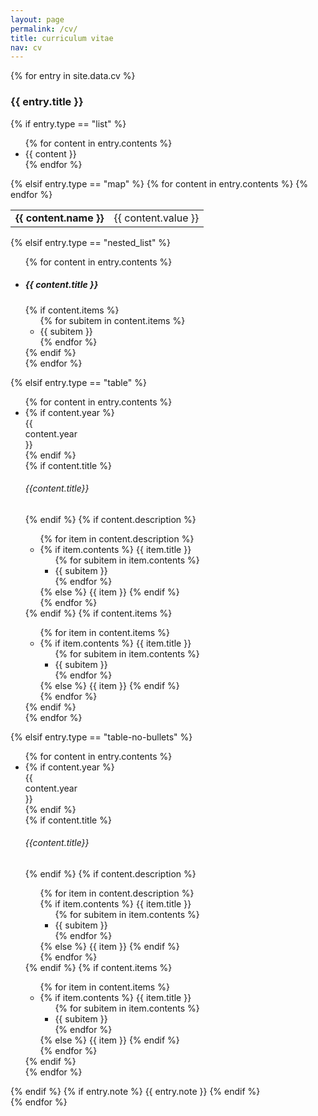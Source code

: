 ```yaml
---
layout: page
permalink: /cv/
title: curriculum vitae
nav: cv
---
```


<!-- Place PDF download link at the top right.
<div class="row" style="margin-top: -3.5em;">
	<a class="ml-auto mr-2" href="/assets/pdf/vitae.pdf" target="_blank">
	  <img height="60px" src="/assets/img/pdf_icon.svg">
	</a>
</div> -->

<div class="cv">
	{% for entry in site.data.cv %}
		<div class="card mt-3 p-3">
			<h3 class="card-title">{{ entry.title }}</h3>
			<div>
			{% if entry.type == "list" %}
				<ul class="card-text font-weight-light list-group list-group-flush">
				{% for content in entry.contents %}
					<li class="list-group-item">{{ content }}</li>
				{% endfor %}
				</ul>
			{% elsif entry.type == "map" %}
				<table class="table table-sm table-borderless">
					{% for content in entry.contents %}
						<tr>
							<td class="p-0 pr-2 font-weight-bold text-right"><b>{{ content.name }}</b></td>
							<td class="p-0 pl-2 font-weight-light text-left">{{ content.value }}</td>
						</tr>
					{% endfor %}
				</table>
			{% elsif entry.type == "nested_list" %}
				<ul class="card-text font-weight-light list-group list-group-flush">
				{% for content in entry.contents %}
					<li class="list-group-item">
					<h5 class="font-italic">{{ content.title }}</h5>
					{% if content.items %}
						<ul class="subitems">
								{% for subitem in content.items %}
									<li><span class="subitem">{{ subitem }}</span></li>
								{% endfor %}
								</ul>
							{% endif %}
					</li>
				{% endfor %}
				</ul>
			{% elsif entry.type == "table" %}
				<ul class="card-text font-weight-light list-group list-group-flush">
				{% for content in entry.contents %}
					<li class="list-group-item">
						<div class="row">
							{% if content.year %}
								<div class="col-xs-2 cl-sm-2 col-md-auto text-left" style="width: 90px;">
									<span class="badge font-weight-bold light-green darken-1 text-uppercase align-middle" style="width: 90px;">
										{{ content.year }}
									</span>
								</div>
							{% endif %}
							<div class="col-xs-10 cl-sm-10 col-md mt-2 mt-md-0">
								{% if content.title %}
								<h6 class="title font-weight-bold ml-1 ml-md-4">{{content.title}}</h6>
								{% endif %}
								{% if content.description %}
									<ul class="items">
										{% for item in content.description %}
										    <li>
												{% if item.contents %}
													<span class="item-title">{{ item.title }}</span>
													<ul class="subitems">
													{% for subitem in item.contents %}
														<li><span class="subitem">{{ subitem }}</span></li>
													{% endfor %}
													</ul>
												{% else %}
													<span class="item">{{ item }}</span>
												{% endif %}
											</li>
										{% endfor %}
									</ul>
								{% endif %}
								{% if content.items %}
									<ul class="items">
										{% for item in content.items %}
											<li>
												{% if item.contents %}
													<span class="item-title">{{ item.title }}</span>
													<ul class="subitems">
													{% for subitem in item.contents %}
														<li><span class="subitem">{{ subitem }}</span></li>
													{% endfor %}
													</ul>
												{% else %}
													<span class="item">{{ item }}</span>
												{% endif %}
											</li>
										{% endfor %}
									</ul>
								{% endif %}
							</div>
						</div>
					</li>
				{% endfor %}
				</ul>
            {% elsif entry.type == "table-no-bullets" %}
                <ul class="card-text font-weight-light list-group list-group-flush">
                {% for content in entry.contents %}
                    <li class="list-group-item">
                        <div class="row">
                            {% if content.year %}
                                <div class="col-xs-2 cl-sm-2 col-md-auto text-left" style="width: 90px;">
                                    <span class="badge font-weight-bold light-green darken-1 text-uppercase align-middle" style="width: 90px;">
                                        {{ content.year }}
                                    </span>
                                </div>
                            {% endif %}
                            <div class="col-xs-10 cl-sm-10 col-md mt-2 mt-md-0">
                                {% if content.title %}
                                <h6 class="title font-weight-bold ml-1 ml-md-4">{{content.title}}</h6>
                                {% endif %}
                                {% if content.description %}
                                    <ul class="items">
                                        {% for item in content.description %}
                                            <li style="list-style-type: none;">
                                                {% if item.contents %}
                                                    <span class="item-title">{{ item.title }}</span>
                                                    <ul class="subitems">
                                                    {% for subitem in item.contents %}
                                                        <li><span class="subitem">{{ subitem }}</span></li>
                                                    {% endfor %}
                                                    </ul>
                                                {% else %}
                                                    <span class="item">{{ item }}</span>
                                                {% endif %}
                                            </li>
                                        {% endfor %}
                                    </ul>
                                {% endif %}
                                {% if content.items %}
                                    <ul class="items">
                                        {% for item in content.items %}
                                            <li>
                                                {% if item.contents %}
                                                    <span class="item-title">{{ item.title }}</span>
                                                    <ul class="subitems">
                                                    {% for subitem in item.contents %}
                                                        <li><span class="subitem">{{ subitem }}</span></li>
                                                    {% endfor %}
                                                    </ul>
                                                {% else %}
                                                    <span class="item">{{ item }}</span>
                                                {% endif %}
                                            </li>
                                        {% endfor %}
                                    </ul>
                                {% endif %}
                            </div>
                        </div>
                    </li>
                {% endfor %}
                </ul>
            {% endif %}
            {% if entry.note %}
                <span class="card-text font-weight-light">{{ entry.note }}</span>
            {% endif %}
			</div>
		</div>
	{% endfor %}
</div>